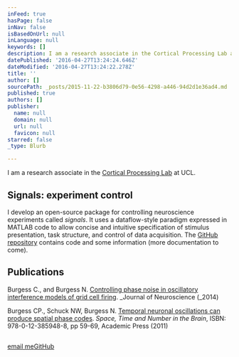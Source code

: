 ```yaml
---
inFeed: true
hasPage: false
inNav: false
isBasedOnUrl: null
inLanguage: null
keywords: []
description: I am a research associate in the Cortical Processing Lab at UCL.
datePublished: '2016-04-27T13:24:24.646Z'
dateModified: '2016-04-27T13:24:22.278Z'
title: ''
author: []
sourcePath: _posts/2015-11-22-b3806d79-0e56-4298-a446-94d2d1e36ad4.md
published: true
authors: []
publisher:
  name: null
  domain: null
  url: null
  favicon: null
starred: false
_type: Blurb

---
```

I am a research associate in the [Cortical Processing Lab][0] at UCL.

## Signals: experiment control

I develop an open-source package for controlling neuroscience experiments called _signals_. It uses a dataflow-style paradigm expressed in MATLAB code to allow concise and intuitive specification of stimulus presentation, task structure, and control of data acquisition. The [GitHub repository][1] contains code and some information (more documentation to come).

## Publications

Burgess C., and Burgess N. [Controlling phase noise in oscillatory interference models of grid cell firing][2]. _Journal of Neuroscience (_2014)

Burgess CP., Schuck NW, Burgess N. [Temporal neuronal oscillations can produce spatial phase codes][3]. _Space, Time and Number in the Brain_, ISBN: 978-0-12-385948-8, pp 59-69, Academic Press (2011)

## 

[email me][4][GitHub][5]

[0]: https://www.ucl.ac.uk/cortexlab
[1]: https://github.com/dendritic/signals
[2]: http://www.jneurosci.org/content/34/18/6224.long
[3]: http://www.sciencedirect.com/science/book/9780123859488
[4]: mailto:mail@chrisburgess.me.uk
[5]: https://github.com/dendritic